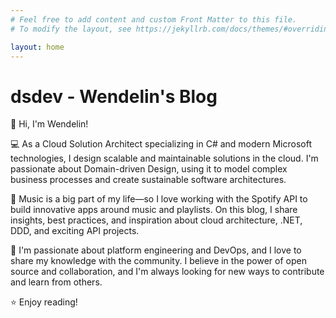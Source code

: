 ```yaml
---
# Feel free to add content and custom Front Matter to this file.
# To modify the layout, see https://jekyllrb.com/docs/themes/#overriding-theme-defaults

layout: home
---
```


# dsdev - Wendelin's Blog

:book: Hi, I'm Wendelin!

:computer: As a Cloud Solution Architect specializing in C# and modern Microsoft technologies, I design scalable and maintainable solutions in the cloud. I'm passionate about Domain-driven Design, using it to model complex business processes and create sustainable software architectures.

:musical_note: Music is a big part of my life—so I love working with the Spotify API to build innovative apps around music and playlists. On this blog, I share insights, best practices, and inspiration about cloud architecture, .NET, DDD, and exciting API projects.

:rocket: I'm passionate about platform engineering and DevOps, and I love to share my knowledge with the community. I believe in the power of open source and collaboration, and I'm always looking for new ways to contribute and learn from others.

:star: Enjoy reading!
